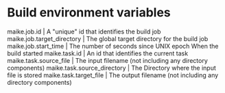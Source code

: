 # Build environment variables

maike.job.id                | A "unique" id that identifies the build job
maike.job.target_directory  | The global target directory for the build job
maike.job.start_time        | The number of seconds since UNIX epoch When the build started
maike.task.id               | An id that identifies the current task
maike.task.source_file      | The input filename (not including any directory components)
maike.task.source_directory | The Directory where the input file is stored
maike.task.target_file      | The output filename (not including any directory components)
